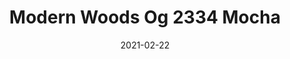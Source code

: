 ---
tags: 
  - "To Market"
  - "Loose Lay LVT"
  - "Fast Track"
title: "Modern Woods Og 2334 Mocha"
designer: "To Market"
image_primary: "img/2334%20laid%20out.jpg"
href: "https://www.tomkt.com/fast-track-swatches"
description: "Size%3A%207.08%22%20X%2047.24%22%A0/%20Wear%20layer%3A%20.5mm%20%2820mil%29%20/%20Edge%3A%20Bevel%A0/%20Thickness%3A%205.0mm%20/%20Sq.ft/Ctn%3A%2023.25%A0/%20Installation%3A%20Glue%20Down"
category: "loose-lay-lvt-fast-track"
subtitle: ""
manufacturer: "ToMarket"
slug: "/manufacturers/tomarket/loose-lay-lvt-fast-track/to-market-modern-woods-og-2334-mocha"
date: "2021-02-22"
---